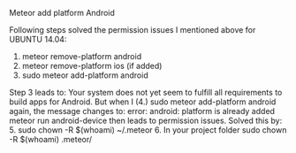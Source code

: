 Meteor add platform Android

Following steps solved the permission issues I mentioned above for UBUNTU 14.04:
1. meteor remove-platform android
2. meteor remove-platform ios (if added)
3. sudo meteor add-platform android

Step 3 leads to:
Your system does not yet seem to fulfill all requirements to build apps for Android. 
But when I (4.) sudo meteor add-platform android again, the message changes to:
error: android: platform is already added
meteor run android-device then leads to permission issues. Solved this by:
5. sudo chown -R $(whoami) ~/.meteor
6. In your project folder sudo chown -R $(whoami) .meteor/
